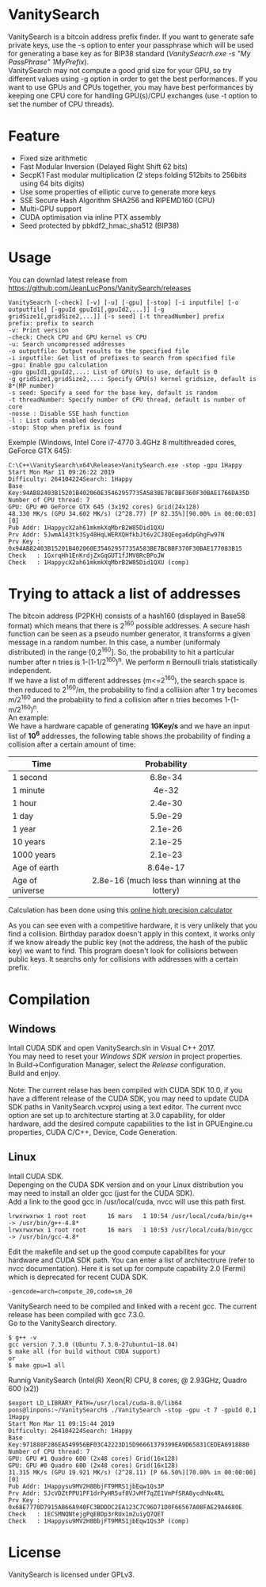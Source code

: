 # VanitySearch

VanitySearch is a bitcoin address prefix finder. If you want to generate safe private keys, use the -s option to enter your passphrase which will be used for generating a base key as for BIP38 standard (*VanitySeacrh.exe -s "My PassPhrase" 1MyPrefix*).\
VanitySearch may not compute a good grid size for your GPU, so try different values using -g option in order to get the best performances. If you want to use GPUs and CPUs together, you may have best performances by keeping one CPU core for handling GPU(s)/CPU exchanges (use -t option to set the number of CPU threads).

# Feature

<ul>
  <li>Fixed size arithmetic</li>
  <li>Fast Modular Inversion (Delayed Right Shift 62 bits)</li>
  <li>SecpK1 Fast modular multiplication (2 steps folding 512bits to 256bits using 64 bits digits)</li>
  <li>Use some properties of elliptic curve to generate more keys</li>
  <li>SSE Secure Hash Algorithm SHA256 and RIPEMD160 (CPU)</li>
  <li>Multi-GPU support</li>
  <li>CUDA optimisation via inline PTX assembly</li>
  <li>Seed protected by pbkdf2_hmac_sha512 (BIP38)</li>
</ul>

# Usage

You can downlad latest release from https://github.com/JeanLucPons/VanitySearch/releases

  ```
  VanitySeacrh [-check] [-v] [-u] [-gpu] [-stop] [-i inputfile] [-o outputfile] [-gpuId gpuId1[,gpuId2,...]] [-g gridSize1[,gridSize2,...]] [-s seed] [-t threadNumber] prefix
  prefix: prefix to search
  -v: Print version
  -check: Check CPU and GPU kernel vs CPU
  -u: Search uncompressed addresses
  -o outputfile: Output results to the specified file
  -i inputfile: Get list of prefixes to search from specified file
  -gpu: Enable gpu calculation
  -gpu gpuId1,gpuId2,...: List of GPU(s) to use, default is 0
  -g gridSize1,gridSize2,...: Specify GPU(s) kernel gridsize, default is 8*(MP number)
  -s seed: Specify a seed for the base key, default is random
  -t threadNumber: Specify number of CPU thread, default is number of core
  -nosse : Disable SSE hash function
  -l : List cuda enabled devices
  -stop: Stop when prefix is found
  ```
 
  Exemple (Windows, Intel Core i7-4770 3.4GHz 8 multithreaded cores, GeForce GTX 645):
  ```
  C:\C++\VanitySearch\x64\Release>VanitySearch.exe -stop -gpu 1Happy
  Start Mon Mar 11 09:26:22 2019
  Difficulty: 264104224Search: 1Happy
  Base Key:94AB82403B15201B402060E35462957735A583BE7BCBBF360F30BAE1766DA35D
  Number of CPU thread: 7
  GPU: GPU #0 GeForce GTX 645 (3x192 cores) Grid(24x128)
  48.330 MK/s (GPU 34.602 MK/s) (2^28.77) [P 82.35%][90.00% in 00:00:03][0]
  Pub Addr: 1HappycX2ah61mkmkXqMbrB2W85Did1QXU
  Prv Addr: 5JwmA143tk3Sy48HqLWERXQHfkbJt6v2CJ8QEega6dpGhgFw97N
  Prv Key : 0x94AB82403B15201B402060E35462957735A583BE7BCBBF370F30BAE177083B15
  Check   : 1GxrqHh1EnKrdjZxGqGUT1fJMV8RcBPoJW
  Check   : 1HappycX2ah61mkmkXqMbrB2W85Did1QXU (comp)
  ```

# Trying to attack a list of addresses

The bitcoin address (P2PKH) consists of a hash160 (displayed in Base58 format) which means that there is 2<sup>160</sup> possible addresses. A secure hash function can be seen as a pseudo number generator, it transforms a given message in a random number. In this case, a number (uniformaly distributed) in the range [0,2<sup>160</sup>]. So, the probability to hit a particular number after n tries is 1-(1-1/2<sup>160</sup>)<sup>n</sup>. We perform n Bernoulli trials statistically independent.\
If we have a list of m different addresses (m<=2<sup>160</sup>), the search space is then reduced to 2<sup>160</sup>/m, the probability to find a collision after 1 try becomes m/2<sup>160</sup> and the probability to find a collision after n tries becomes 1-(1-m/2<sup>160</sup>)<sup>n</sup>.\
An example:\
We have a hardware capable of generating **1GKey/s** and we have an input list of **10<sup>6</sup>** addresses, the following table shows the probability of finding a collision after a certain amount of time:
  
| Time     |  Probability  |
|----------|:-------------:|
| 1 second |6.8e-34|
| 1 minute |4e-32|
| 1 hour |2.4e-30|
| 1 day |5.9e-29|
| 1 year |2.1e-26|
| 10 years | 2.1e-25 |
| 1000 years | 2.1e-23 |
| Age of earth | 8.64e-17 |
| Age of universe | 2.8e-16 (much less than winning at the lottery) |

Calculation has been done using this [online high precision calculator](https://keisan.casio.com/calculator)

As you can see even with a competitive hardware, it is very unlikely that you find a collision. Birthday paradox doesn't apply in this context, it works only if we know already the public key (not the address, the hash of the public key) we want to find.  This program doesn't look for collisions between public keys. It searchs only for collisions with addresses with a certain prefix. 

# Compilation

## Windows

Intall CUDA SDK and open VanitySearch.sln in Visual C++ 2017.\
You may need to reset your *Windows SDK version* in project properties.\
In Build->Configuration Manager, select the *Release* configuration.\
Build and enjoy.\
\
Note: The current relase has been compiled with CUDA SDK 10.0, if you have a different release of the CUDA SDK, you may need to update CUDA SDK paths in VanitySearch.vcxproj using a text editor. The current nvcc option are set up to architecture starting at 3.0 capability, for older hardware, add the desired compute capabilities to the list in GPUEngine.cu properties, CUDA C/C++, Device, Code Generation.

## Linux

Intall CUDA SDK.\
Depenging on the CUDA SDK version and on your Linux distribution you may need to install an older gcc (just for the CUDA SDK).\
Add a link to the good gcc in /usr/local/cuda, nvcc will use this path first.

```
lrwxrwxrwx 1 root root      16 mars   1 10:54 /usr/local/cuda/bin/g++ -> /usr/bin/g++-4.8*
lrwxrwxrwx 1 root root      16 mars   1 10:53 /usr/local/cuda/bin/gcc -> /usr/bin/gcc-4.8*
```

Edit the makefile and set up the good compute capabilites for your hardware and CUDA SDK path. You can enter a list of architectrure (refer to nvcc documentation). Here it is set up for compute capability 2.0 (Fermi) which is deprecated for recent CUDA SDK.
```
-gencode=arch=compute_20,code=sm_20
```

VanitySearch need to be compiled and linked with a recent gcc. The current release has been compiled with gcc 7.3.0.\
Go to the VanitySearch directory.

```
$ g++ -v
gcc version 7.3.0 (Ubuntu 7.3.0-27ubuntu1~18.04)
$ make all (for build without CUDA support)
or
$ make gpu=1 all
```
Runnig VanitySearch (Intel(R) Xeon(R) CPU, 8 cores,  @ 2.93GHz, Quadro 600 (x2))
```
$export LD_LIBRARY_PATH=/usr/local/cuda-8.0/lib64
pons@linpons:~/VanitySearch$ ./VanitySearch -stop -gpu -t 7 -gpuId 0,1 1Happy
Start Mon Mar 11 09:15:44 2019
Difficulty: 264104224Search: 1Happy
Base Key:971888F286EA549956BF03C42223D15D96661379399EA9D65831CEDEA6918880
Number of CPU thread: 7
GPU: GPU #1 Quadro 600 (2x48 cores) Grid(16x128)
GPU: GPU #0 Quadro 600 (2x48 cores) Grid(16x128)
31.315 MK/s (GPU 19.921 MK/s) (2^28.11) [P 66.50%][70.00% in 00:00:00][0]
Pub Addr: 1Happysu9MV2H8BbjFT9MRS1jbEqw1Qs3P
Prv Addr: 5JcVDZtPPU1PF1drPyHR5uf8VJvMf7qZE1VmPfSRA8ycdhNx4RL
Prv Key : 0x68E7770D7915AB66A940FC3BDDDC2EA123C7C96D71D0F66567A08FAE29A4680E
Check   : 1ECSMNQNtejgPqEBDp3rRUx1mZuiyQ7QET
Check   : 1Happysu9MV2H8BbjFT9MRS1jbEqw1Qs3P (comp)
```

# License

VanitySearch is licensed under GPLv3.

